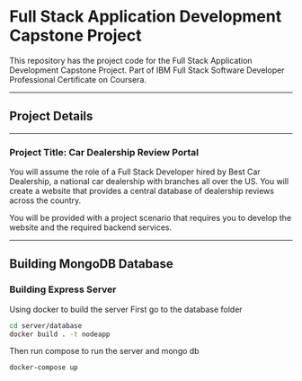 # Full Stack Application Development Capstone Project

This repository has the project code for the Full Stack Application Development Capstone Project. Part of IBM Full Stack Software Developer Professional Certificate on Coursera.

---

## Project Details

---

### Project Title: Car Dealership Review Portal

You will assume the role of a Full Stack Developer hired by Best Car Dealership, a national car dealership with branches all over the US. You will create a website that provides a central database of dealership reviews across the country.

You will be provided with a project scenario that requires you to develop the website and the required backend services.

---

## Building MongoDB Database

### Building Express Server

Using docker to build the server
First go to the database folder

```sh
cd server/database
docker build . -t nodeapp
```

Then run compose to run the server and mongo db

```sh
docker-compose up
```